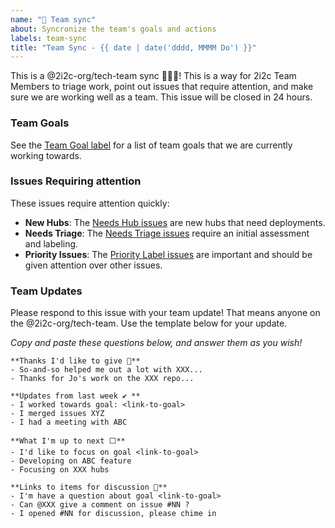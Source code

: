 ```yaml
---
name: "🙌 Team sync"
about: Syncronize the team's goals and actions
labels: team-sync
title: "Team Sync - {{ date | date('dddd, MMMM Do') }}"
---
```


This is a @2i2c-org/tech-team sync 🎉🎉🎉! This is a way for 2i2c Team Members to triage work, point out issues that require attention, and make sure we are working well as a team. This issue will be closed in 24 hours.

### Team Goals

See the [Team Goal label](https://github.com/2i2c-org/pilot-hubs/issues?q=is%3Aissue+is%3Aopen+sort%3Aupdated-desc+label%3Agoal) for a list of team goals that we are currently working towards.

### Issues Requiring attention

These issues require attention quickly:

- **New Hubs**: The [Needs Hub issues](https://github.com/2i2c-org/pilot-hubs/issues?q=is%3Aissue+is%3Aopen+sort%3Aupdated-desc+label%3A%22Needs+Hub%22) are new hubs that need deployments.
- **Needs Triage**: The [Needs Triage issues](https://github.com/2i2c-org/pilot/issues?q=is%3Aissue+is%3Aopen+sort%3Aupdated-desc+label%3Aneeds%3Atriage) require an initial assessment and labeling.
- **Priority Issues**: The [Priority Label issues](https://github.com/2i2c-org/pilot-hubs/issues?q=is%3Aissue+is%3Aopen+sort%3Aupdated-desc+label%3Apriority) are important and should be given attention over other issues.

### Team Updates

Please respond to this issue with your team update! That means anyone on the @2i2c-org/tech-team. Use the template below for your update.

_Copy and paste these questions below, and answer them as you wish!_

```
**Thanks I'd like to give 🙌**
- So-and-so helped me out a lot with XXX...
- Thanks for Jo's work on the XXX repo...

**Updates from last week ✔ **
- I worked towards goal: <link-to-goal>
- I merged issues XYZ
- I had a meeting with ABC

**What I'm up to next ⬜**
- I'd like to focus on goal <link-to-goal>
- Developing on ABC feature
- Focusing on XXX hubs

**Links to items for discussion 💬**
- I'm have a question about goal <link-to-goal>
- Can @XXX give a comment on issue #NN ?
- I opened #NN for discussion, please chime in
```

